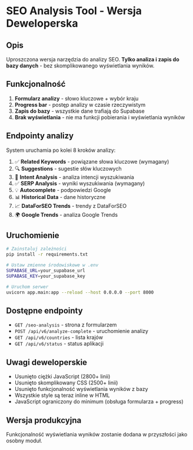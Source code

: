 # SEO Analysis Tool - Wersja Deweloperska

## Opis

Uproszczona wersja narzędzia do analizy SEO. **Tylko analiza i zapis do bazy danych** - bez skomplikowanego wyświetlania wyników.

## Funkcjonalność

1. **Formularz analizy** - słowo kluczowe + wybór kraju
2. **Progress bar** - postęp analizy w czasie rzeczywistym 
3. **Zapis do bazy** - wszystkie dane trafiają do Supabase
4. **Brak wyświetlania** - nie ma funkcji pobierania i wyświetlania wyników

## Endpointy analizy

System uruchamia po kolei 8 kroków analizy:

1. ✅ **Related Keywords** - powiązane słowa kluczowe (wymagany)
2. 🔍 **Suggestions** - sugestie słów kluczowych  
3. 🧠 **Intent Analysis** - analiza intencji wyszukiwania
4. ✅ **SERP Analysis** - wyniki wyszukiwania (wymagany)
5. 💡 **Autocomplete** - podpowiedzi Google
6. 📊 **Historical Data** - dane historyczne
7. 📈 **DataForSEO Trends** - trendy z DataForSEO
8. 🌍 **Google Trends** - analiza Google Trends

## Uruchomienie

```bash
# Zainstaluj zależności
pip install -r requirements.txt

# Ustaw zmienne środowiskowe w .env
SUPABASE_URL=your_supabase_url
SUPABASE_KEY=your_supabase_key

# Uruchom serwer
uvicorn app.main:app --reload --host 0.0.0.0 --port 8000
```

## Dostępne endpointy

- `GET /seo-analysis` - strona z formularzem
- `POST /api/v6/analyze-complete` - uruchomienie analizy
- `GET /api/v6/countries` - lista krajów
- `GET /api/v6/status` - status aplikacji

## Uwagi deweloperskie

- Usunięto ciężki JavaScript (2800+ linii)
- Usunięto skomplikowany CSS (2500+ linii) 
- Usunięto funkcjonalność wyświetlania wyników z bazy
- Wszystkie style są teraz inline w HTML
- JavaScript ograniczony do minimum (obsługa formularza + progress)

## Wersja produkcyjna

Funkcjonalność wyświetlania wyników zostanie dodana w przyszłości jako osobny moduł. 